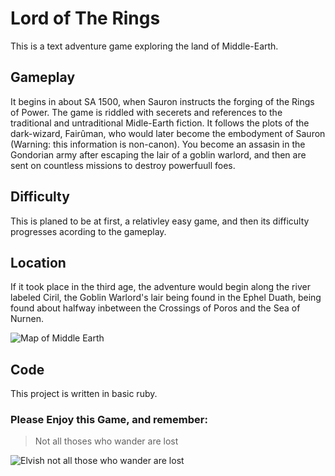 # Lord of The Rings

This is a text adventure game exploring the land of Middle-Earth. 
## Gameplay
It begins in about SA 1500, when Sauron instructs the forging of the Rings of Power. The game is riddled with secerets and references to the traditional and untraditional Midle-Earth fiction. It follows the plots of the dark-wizard, Fairûman, who would later become the embodyment of Sauron (Warning: this information is non-canon). You become an assasin in the Gondorian army after escaping the lair of a goblin warlord, and then are sent on countless missions to destroy powerfuull foes.

## Difficulty
This is planed to be at first, a relativley easy game, and then its difficulty progresses acording to the gameplay.

## Location
If it took place in the third age, the adventure would begin along the river labeled Ciril, the Goblin Warlord's lair being found in the Ephel Duath, being found about halfway inbetween the Crossings of Poros and the Sea of Nurnen.

![Map of Middle Earth](http://ewach.info/wp-content/uploads/2017/12/map-of-middle-earth-wallpapers-wallpaper-cave-intended-for-dimensions-1920-x-1080.jpg)

## Code
This project is written in basic ruby.

### Please Enjoy this Game, and remember:
>Not all thoses who wander are lost

![Elvish not all those who wander are lost](http://i.imgur.com/nItllTU.jpg)

